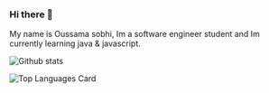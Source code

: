 ### Hi there 👋
My name is Oussama sobhi, Im a software engineer student and Im currently learning java & javascript.
<!--
**oussamasobhi/oussamasobhi** is a ✨ _special_ ✨ repository because its `README.md` (this file) appears on your GitHub profile.

Here are some ideas to get you started:

- 🔭 I’m currently working on ...
- 🌱 I’m currently learning ...
- 👯 I’m looking to collaborate on ...
- 🤔 I’m looking for help with ...
- 💬 Ask me about ...
- 📫 How to reach me: ...
- 😄 Pronouns: ...
- ⚡ Fun fact: ...
-->
![Github stats](https://github-readme-stats.vercel.app/api?username=oussamasobhi&theme=radical&show_icons=true&count_private=true)





![Top Languages Card](https://github-readme-stats.vercel.app/api/top-langs/?username=oussamasobhi&hide=shell)
